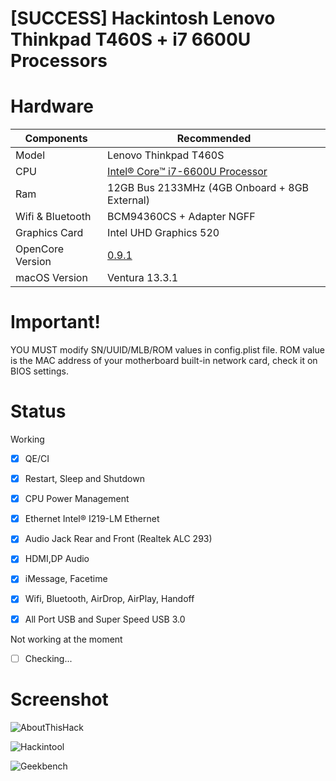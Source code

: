 # [SUCCESS] Hackintosh Lenovo Thinkpad T460S + i7 6600U Processors

# Hardware

<table class="tg">
<thead>
  <tr>
    <th class="tg-c3ow">Components</th>
    <th class="tg-c3ow">Recommended</th>
  </tr>
</thead>
<tbody>
  <tr>
    <td class="tg-c3ow">Model</td>
    <td class="tg-c3ow">Lenovo Thinkpad T460S</td>
  </tr>
  <tr>
    <td class="tg-c3ow"><span style="font-style:normal">CPU</span></td>
    <td class="tg-c3ow"><a href="https://www.intel.com/content/www/us/en/products/sku/88192/intel-core-i76600u-processor-4m-cache-up-to-3-40-ghz/specifications.html" target="_blank" rel="noopener noreferrer">Intel® Core™ i7-6600U Processor</a></td>
  </tr>
  <tr>
    <td class="tg-c3ow">Ram</td>
    <td class="tg-c3ow">12GB Bus 2133MHz (4GB Onboard + 8GB External)</td>
  </tr>
   <tr>
    <td class="tg-c3ow"><span style="font-style:normal">Wifi & Bluetooth</span></td>
    <td class="tg-c3ow">BCM94360CS + Adapter NGFF</td>
  </tr>
  <tr>
    <td class="tg-c3ow">Graphics Card</td>
    <td class="tg-c3ow"><span style="font-style:normal">Intel UHD Graphics 520</span></td>
  </tr>
  <tr>
    <td class="tg-c3ow"><span style="font-style:normal">OpenCore Version</span></td>
    <td class="tg-c3ow"><a href="https://github.com/acidanthera/OpenCorePkg/releases" target="_blank" rel="noopener noreferrer">0.9.1</a></td>
  </tr>
  <tr>
    <td class="tg-c3ow"><span style="font-style:normal">macOS Version</span></td>
    <td class="tg-c3ow">Ventura 13.3.1</td>
  </tr>
</tbody>
</table>

# Important!

YOU MUST modify SN/UUID/MLB/ROM values in config.plist file. ROM value is the MAC address of your motherboard built-in network card, check it on BIOS settings.

# Status

Working

- [x] QE/CI
- [x] Restart, Sleep and Shutdown
- [x] CPU Power Management
- [x] Ethernet Intel® I219-LM Ethernet
- [x] Audio Jack Rear and Front (Realtek ALC 293)

- [x] HDMI,DP Audio
- [x] iMessage, Facetime
- [x] Wifi, Bluetooth, AirDrop, AirPlay, Handoff
- [x] All Port USB and Super Speed USB 3.0

Not working at the moment

- [ ] Checking...


# Screenshot



![AboutThisHack](https://user-images.githubusercontent.com/68510491/234751017-b848b406-b729-40ed-8f57-1517e6021d60.png)

![Hackintool](https://user-images.githubusercontent.com/68510491/234751199-82e08968-f3a8-40b4-bcb7-0aa0d4f31bba.png)

![Geekbench](https://user-images.githubusercontent.com/68510491/234751212-537b855d-a68d-4ae7-92ae-c48b67defe7f.png)

